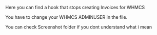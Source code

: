 Here you can find a hook that stops creating Invoices for WHMCS

You have to change your WHMCS ADMINUSER in the file.

You can check Screenshot folder if you dont understand what i mean
